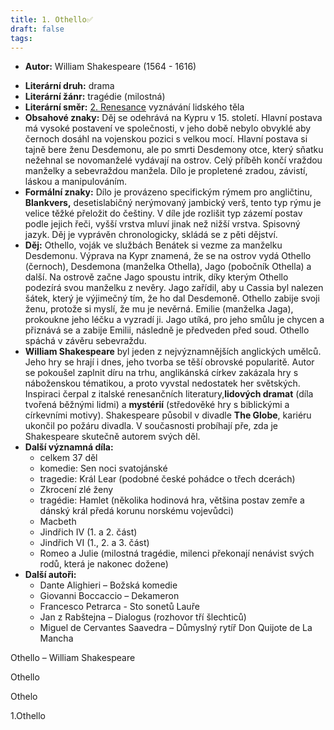 ```yaml
---
title: 1. Othello✅
draft: false
tags:
---
```

- **Autor:** William Shakespeare (1564 - 1616)
* **Literární druh:** drama
* **Literární žánr:** tragédie (milostná)
* **Literární směr:** [2. Renesance](2.%20Renesance.md) vyznávání lidského těla
* **Obsahové znaky:** Děj se odehrává na Kypru v 15. století. Hlavní postava má vysoké postavení ve společnosti, v jeho době nebylo obvyklé aby černoch dosáhl na vojenskou pozici s velkou mocí. Hlavní postava si tajně bere ženu Desdemonu, ale po smrti Desdemony otce, který sňatku nežehnal se novomanželé vydávají na ostrov. Celý příběh končí vraždou manželky a sebevraždou manžela. Dílo je propletené zradou, závistí, láskou a manipulováním.
* **Formální znaky:** Dílo je provázeno specifickým rýmem pro angličtinu, **Blankvers,** desetislabičný nerýmovaný jambický verš, tento typ rýmu je velice těžké přeložit do češtiny. V díle jde rozlišit typ zázemí postav podle jejich řeči, vyšší vrstva mluví jinak než nižší vrstva. Spisovný jazyk. Děj je vyprávěn chronologicky, skládá se z pěti dějství. 
* **Děj:** Othello, voják ve službách Benátek si vezme za manželku Desdemonu. Výprava na Kypr znamená, že se na ostrov vydá Othello (černoch), Desdemona (manželka Othella), Jago (pobočník Othella) a další. Na ostrově začne Jago spoustu intrik, díky kterým Othello podezírá svou manželku z nevěry. Jago zařídil, aby u Cassia byl nalezen šátek, který je výjimečný tím, že ho dal Desdemoně. Othello zabije svoji ženu, protože si myslí, že mu je nevěrná. Emilie (manželka Jaga), prokoukne jeho léčku a vyzradí ji. Jago utíká, pro jeho smůlu je chycen a přiznává se a zabije Emilii, následně je předveden před soud. Othello spáchá v závěru sebevraždu.
* **William Shakespeare** byl jeden z nejvýznamnějších anglických umělců. Jeho hry se hrají i dnes, jeho tvorba se těší obrovské popularitě. Autor se pokoušel zaplnit díru na trhu, anglikánská církev zakázala hry s náboženskou tématikou, a proto vyvstal nedostatek her světských. Inspiraci čerpal z italské renesančních literatury,**lidových dramat** (díla tvořená běžnými lidmi) a **mystérií** (středověké hry s biblickými a církevními motivy). Shakespeare působil v divadle **The Globe**, kariéru ukončil po požáru divadla. V současnosti probíhají pře, zda je Shakespeare skutečně autorem svých děl. 
* **Další významná díla:** 
	* celkem 37 děl
	* komedie: Sen noci svatojánské
	* tragedie: Král Lear (podobné české pohádce o třech dcerách)
	* Zkrocení zlé ženy
	* tragédie: Hamlet (několika hodinová hra, většina postav zemře a dánský král předá korunu norskému vojevůdci)
	* Macbeth
	* Jindřich IV (1. a 2. část)
	* Jindřich VI (1., 2. a 3. část)
	* Romeo a Julie (milostná tragédie, milenci překonají nenávist svých rodů, která je nakonec dožene)
* **Další autoři:** 
	* Dante Alighieri – Božská komedie
	* Giovanni Boccaccio – Dekameron
	* Francesco Petrarca - Sto sonetů Lauře
	* Jan z Rabštejna – Dialogus (rozhovor tří šlechticů)
	* Miguel de Cervantes Saavedra – Důmyslný rytíř Don Quijote de La Mancha

Othello – William Shakespeare

Othello

Othelo

1.Othello